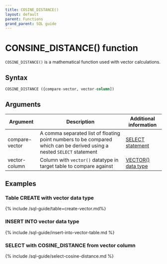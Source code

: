 ```yaml
---
title: COSINE_DISTANCE()
layout: default
parent: Functions
grand_parent: SQL guide
---
```

# CONSINE_DISTANCE() function

`COSINE_DISTANCE()` is a mathematical function used with vector calculations.

## Syntax

```sql
COSINE_DISTANCE ({compare-vector, vector-column])
```

## Arguments

| Argument | Description | Additional information |
|---|---|---|
| compare-vector | A comma separated list of floating point numbers to be compared which can be derived using a nested `SELECT` statement | [SELECT statement](/docs/sql-guide/statements/statement-select) |
| vector-column | Column with `vector()` datatype in target table to compare against | [VECTOR() data type](/docs/sql-guide/data-types/data-type-vector) |

## Examples

### Table CREATE with vector data type

{% include /sql-guide/table=create-vector.md%}

### INSERT INTO vector data type

{% include /sql-guide/insert-into-vector-table.md %}

### SELECT with COSINE_DISTANCE from vector column

{% include /sql-guide/select-cosine-distance.md %}
